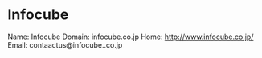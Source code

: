 
# Infocube

Name: Infocube
Domain: infocube.co.jp
Home: http://www.infocube.co.jp/
Email: contaactus@infocube..co.jp
